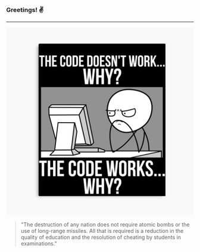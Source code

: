 ### Greetings! :v:
____

<p align="center"><img src="why.jpg"></p>



> "The destruction of any nation does not require atomic bombs or the use of long-range missiles. All that is required is a reduction in the quality of education and the resolution of cheating by students in examinations."
